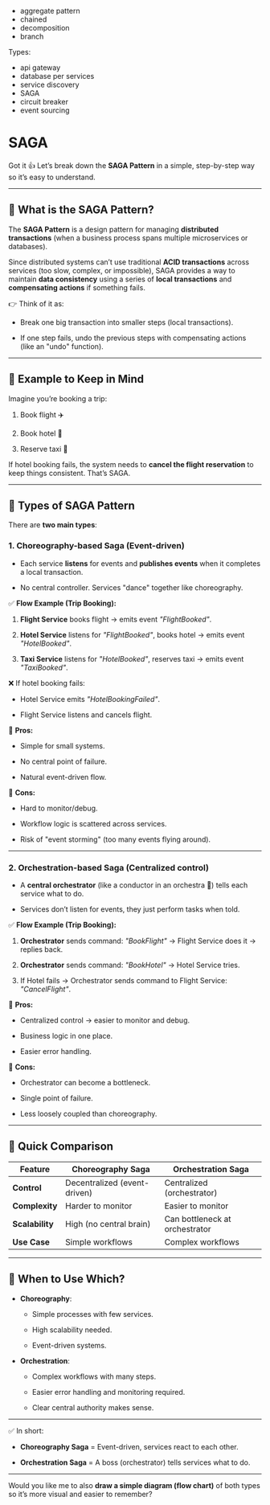 
- aggregate pattern
- chained
- decomposition
- branch

Types:
- api gateway
- database per services
- service discovery
- SAGA
- circuit breaker
- event sourcing



# SAGA

Got it 👍 Let’s break down the **SAGA Pattern** in a simple, step-by-step way so it’s easy to understand.

---

## 🔹 What is the SAGA Pattern?

The **SAGA Pattern** is a design pattern for managing **distributed transactions** (when a business process spans multiple microservices or databases).

Since distributed systems can’t use traditional **ACID transactions** across services (too slow, complex, or impossible), SAGA provides a way to maintain **data consistency** using a series of **local transactions** and **compensating actions** if something fails.

👉 Think of it as:

- Break one big transaction into smaller steps (local transactions).
    
- If one step fails, undo the previous steps with compensating actions (like an "undo" function).
    

---

## 🔹 Example to Keep in Mind

Imagine you’re booking a trip:

1. Book flight ✈️
    
2. Book hotel 🏨
    
3. Reserve taxi 🚕
    

If hotel booking fails, the system needs to **cancel the flight reservation** to keep things consistent. That’s SAGA.

---

## 🔹 Types of SAGA Pattern

There are **two main types**:

### 1. **Choreography-based Saga (Event-driven)**

- Each service **listens** for events and **publishes events** when it completes a local transaction.
    
- No central controller. Services "dance" together like choreography.
    

✅ **Flow Example (Trip Booking):**

1. **Flight Service** books flight → emits event _"FlightBooked"_.
    
2. **Hotel Service** listens for _"FlightBooked"_, books hotel → emits event _"HotelBooked"_.
    
3. **Taxi Service** listens for _"HotelBooked"_, reserves taxi → emits event _"TaxiBooked"_.
    

❌ If hotel booking fails:

- Hotel Service emits _"HotelBookingFailed"_.
    
- Flight Service listens and cancels flight.
    

🔹 **Pros:**

- Simple for small systems.
    
- No central point of failure.
    
- Natural event-driven flow.
    

🔹 **Cons:**

- Hard to monitor/debug.
    
- Workflow logic is scattered across services.
    
- Risk of "event storming" (too many events flying around).
    

---

### 2. **Orchestration-based Saga (Centralized control)**

- A **central orchestrator** (like a conductor in an orchestra 🎼) tells each service what to do.
    
- Services don’t listen for events, they just perform tasks when told.
    

✅ **Flow Example (Trip Booking):**

1. **Orchestrator** sends command: _"BookFlight"_ → Flight Service does it → replies back.
    
2. **Orchestrator** sends command: _"BookHotel"_ → Hotel Service tries.
    
3. If Hotel fails → Orchestrator sends command to Flight Service: _"CancelFlight"_.
    

🔹 **Pros:**

- Centralized control → easier to monitor and debug.
    
- Business logic in one place.
    
- Easier error handling.
    

🔹 **Cons:**

- Orchestrator can become a bottleneck.
    
- Single point of failure.
    
- Less loosely coupled than choreography.
    

---

## 🔹 Quick Comparison

|Feature|Choreography Saga|Orchestration Saga|
|---|---|---|
|**Control**|Decentralized (event-driven)|Centralized (orchestrator)|
|**Complexity**|Harder to monitor|Easier to monitor|
|**Scalability**|High (no central brain)|Can bottleneck at orchestrator|
|**Use Case**|Simple workflows|Complex workflows|

---

## 🔹 When to Use Which?

- **Choreography**:
    
    - Simple processes with few services.
        
    - High scalability needed.
        
    - Event-driven systems.
        
- **Orchestration**:
    
    - Complex workflows with many steps.
        
    - Easier error handling and monitoring required.
        
    - Clear central authority makes sense.
        

---

✅ In short:

- **Choreography Saga** = Event-driven, services react to each other.
    
- **Orchestration Saga** = A boss (orchestrator) tells services what to do.
    

---

Would you like me to also **draw a simple diagram (flow chart)** of both types so it’s more visual and easier to remember?